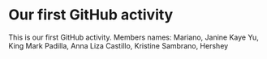 # Our first GitHub activity

This is our first GitHub
activity.
Members names:
Mariano, Janine Kaye
Yu, King Mark
Padilla, Anna Liza
Castillo, Kristine
Sambrano, Hershey
